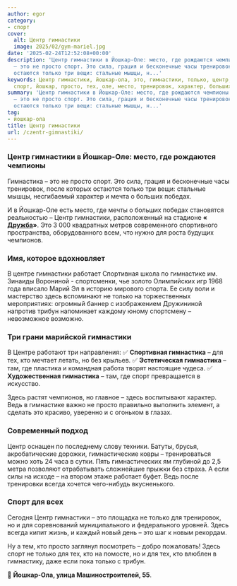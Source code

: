 ```yaml
---
author: egor
category:
- спорт
cover:
  alt: Центр гимнастики
  image: 2025/02/gym-mariel.jpg
date: '2025-02-24T12:52:08+00:00'
description: 'Центр гимнастики в Йошкар-Оле: место, где рождаются чемпионы Гимнастика
  – это не просто спорт. Это сила, грация и бесконечные часы тренировок, после которых
  остаются только три вещи: стальные мышцы, н...'
keywords: Центр гимнастики, йошкар-ола, это, гимнастики, только, центр, гимнастика,
  спорт, йошкар, просто, тех, оле, место, тренировок, характер, больших, победах
summary: 'Центр гимнастики в Йошкар-Оле: место, где рождаются чемпионы Гимнастика
  – это не просто спорт. Это сила, грация и бесконечные часы тренировок, после которых
  остаются только три вещи: стальные мышцы, н...'
tag:
- йошкар-ола
title: Центр гимнастики
url: /czentr-gimnastiki/
---
```


### **Центр гимнастики в Йошкар-Оле: место, где рождаются чемпионы**

Гимнастика – это не просто спорт. Это сила, грация и бесконечные часы тренировок, после которых остаются только три вещи: стальные мышцы, несгибаемый характер и мечта о больших победах.

И в Йошкар-Оле есть место, где мечты о больших победах становятся реальностью – Центр гимнастики, расположенный на стадионе **« [Дружба](/stadion-druzhba/)»**. Это 3 000 квадратных метров современного спортивного пространства, оборудованного всем, что нужно для роста будущих чемпионов.

### **Имя, которое вдохновляет**

В центре гимнастики работает Спортивная школа по гимнастике им. Зинаиды Ворониной \- спортсменки, чье золото Олимпийских игр 1968 года вписало Марий Эл в историю мирового спорта. Ее силу воли и мастерство здесь вспоминают не только на торжественных мероприятиях: огромный баннер с изображением Дружининой напротив трибун напоминает каждому юному спортсмену – невозможное возможно.

### **Три грани марийской гимнастики**

В Центре работают три направления:
✅ **Спортивная гимнастика** – для тех, кто мечтает летать, но без крыльев.
✅ **Эстетическая гимнастика** – там, где пластика и командная работа творят настоящие чудеса.
✅ **Художественная гимнастика** – там, где спорт превращается в искусство.

Здесь растят чемпионов, но главное – здесь воспитывают характер. Ведь в гимнастике важно не просто правильно выполнить элемент, а сделать это красиво, уверенно и с огоньком в глазах.

### **Современный подход**

Центр оснащен по последнему слову техники. Батуты, брусья, акробатические дорожки, гимнастические ковры – тренироваться можно хоть 24 часа в сутки. Пять гимнастических ям глубиной до 2,5 метра позволяют отрабатывать сложнейшие прыжки без страха. А если силы на исходе – на втором этаже работает буфет. Ведь после тренировки всегда хочется чего-нибудь вкусненького.

### **Спорт для всех**

Сегодня Центр гимнастики – это площадка не только для тренировок, но и для соревнований муниципального и федерального уровней. Здесь всегда кипит жизнь, и каждый новый день – это шаг к новым рекордам.

Ну а тем, кто просто заглянул посмотреть – добро пожаловать! Здесь спорт не только для тех, кто на помосте, но и для тех, кто влюблен в гимнастику, даже если пока только с трибун.

📍 **Йошкар-Ола, улица Машиностроителей, 55**.